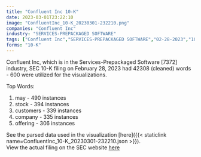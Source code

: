 ```yaml
---
title: "Confluent Inc 10-K"
date: 2023-03-01T23:22:10
image: "ConfluentInc_10-K_20230301-232210.png"
companies: "Confluent Inc"
industry: "SERVICES-PREPACKAGED SOFTWARE"
tags: ["Confluent Inc","SERVICES-PREPACKAGED SOFTWARE","02-28-2023","10-K"]
forms: "10-K"
---
```

Confluent Inc, which is in the Services-Prepackaged Software [7372] industry, SEC 10-K filing on February 28, 2023 had 42308 (cleaned) words - 600 were utilized for the visualizations.

Top Words:
1. may - 490 instances
2. stock - 394 instances
3. customers - 339 instances
4. company - 335 instances
5. offering - 306 instances


See the parsed data used in the visualization [here]({{< staticlink name=ConfluentInc_10-K_20230301-232210.json >}}).  
View the actual filing on the SEC website [here](https://www.sec.gov/Archives/edgar/data/1699838/0000950170-23-004815.txt)